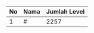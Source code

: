 | No | Nama            | Jumlah Level |
|----|-----------------|--------------|
| 1  | #    |    2257        |
